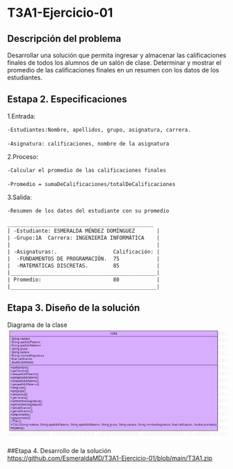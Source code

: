 # T3A1-Ejercicio-01

## Descripción del problema 
Desarrollar una solución que permita ingresar y almacenar las calificaciones finales de todos los alumnos de un salón de clase.
Determinar y mostrar el promedio de las calificaciones finales en un resumen con los datos de los estudiantes.

## Estapa 2. Especificaciones

1.Entrada:

    -Estudiantes:Nombre, apellidos, grupo, asignatura, carrera.
    
    -Asignatura: calificaciones, nombre de la asignatura

2.Proceso:

    -Calcular el promedio de las calificaciones finales
    
    -Promedio = sumaDeCalificaciones/totalDeCalificaciones

3.Salida:

    -Resumen de los datos del estudiante con su promedio
 ~~~
 _______________________________________________
| -Estudiante: ESMERALDA MÉNDEZ DOMÍNGUEZ       |
| -Grupo:1A  Carrera: INGENIERÍA INFORMÁTICA    |
|                                               |
| -Asignaturas:.                  Calificación: |
|  -FUNDAMENTOS DE PROGRAMACIÓN.  75            |
|  -MATEMATICAS DISCRETAS.        85            |
|_______________________________________________|
| Promedio:                       80            |
|_______________________________________________|
~~~
## Etapa 3. Diseño de la solución
Diagrama de la clase
![](https://github.com/EsmeraldaMD/T3A1-Ejercicio-01/blob/main/T3A1.png)

##Etapa 4. Desarrollo de la solución
https://github.com/EsmeraldaMD/T3A1-Ejercicio-01/blob/main/T3A1.zip
